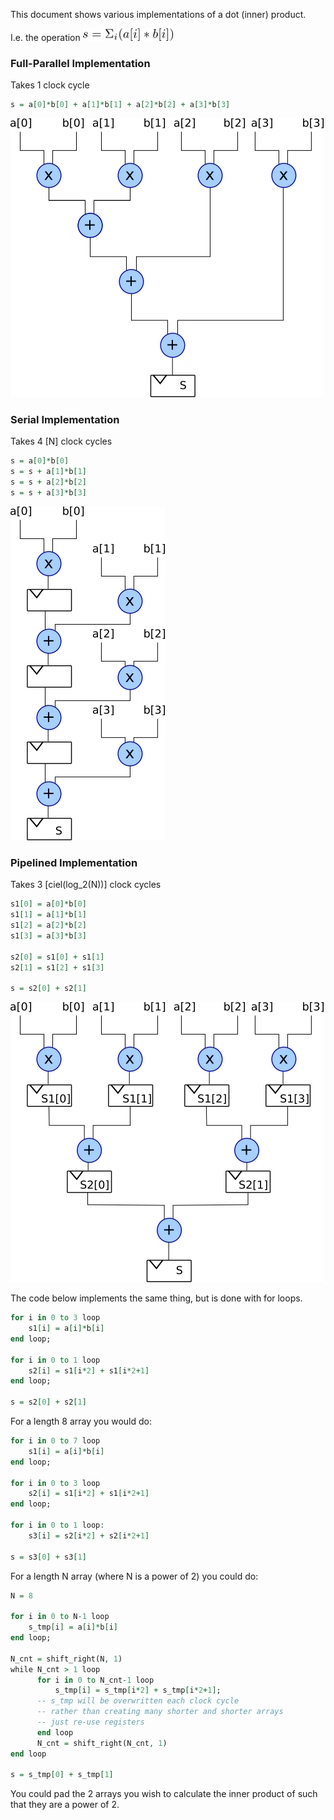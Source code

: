 This document shows various implementations of a dot (inner) product.

I.e. the operation ![maths](latexmaths.png)

### Full-Parallel Implementation

Takes 1 clock cycle

```vhdl
s = a[0]*b[0] + a[1]*b[1] + a[2]*b[2] + a[3]*b[3]
```

![Diagram of full-parallel implementation](DotProduct_FullParallel.png "Full-parallel implementation")


### Serial Implementation

Takes 4 [N] clock cycles

```vhdl
s = a[0]*b[0]
s = s + a[1]*b[1]
s = s + a[2]*b[2]
s = s + a[3]*b[3]
```

![Diagram of serial implementation](DotProduct_Serial.png "Serial implementation")

### Pipelined Implementation

Takes 3 [ciel(log_2(N))] clock cycles

```vhdl
s1[0] = a[0]*b[0]
s1[1] = a[1]*b[1]
s1[2] = a[2]*b[2]
s1[3] = a[3]*b[3]

s2[0] = s1[0] + s1[1]
s2[1] = s1[2] + s1[3]

s = s2[0] + s2[1]
```

![Diagram of Pipelined implementation](DotProduct_Pipelined.png "Pipelined implementation")

The code below implements the same thing, but is done with for loops.

```vhdl
for i in 0 to 3 loop
    s1[i] = a[i]*b[i]
end loop;

for i in 0 to 1 loop
    s2[i] = s1[i*2] + s1[i*2+1]
end loop;

s = s2[0] + s2[1]
```

For a length 8 array you would do:

```vhdl
for i in 0 to 7 loop
    s1[i] = a[i]*b[i]
end loop;

for i in 0 to 3 loop
    s2[i] = s1[i*2] + s1[i*2+1]
end loop;

for i in 0 to 1 loop:
    s3[i] = s2[i*2] + s2[i*2+1]

s = s3[0] + s3[1]
```

For a length N array (where N is a power of 2) you could do:

```vhdl
N = 8

for i in 0 to N-1 loop
    s_tmp[i] = a[i]*b[i]
end loop;

N_cnt = shift_right(N, 1)
while N_cnt > 1 loop
      for i in 0 to N_cnt-1 loop
      	  s_tmp[i] = s_tmp[i*2] + s_tmp[i*2+1];
	  -- s_tmp will be overwritten each clock cycle
	  -- rather than creating many shorter and shorter arrays
	  -- just re-use registers
      end loop
      N_cnt = shift_right(N_cnt, 1)
end loop

s = s_tmp[0] + s_tmp[1]
```

You could pad the 2 arrays you wish to calculate the inner product of such that they are a power of 2.
